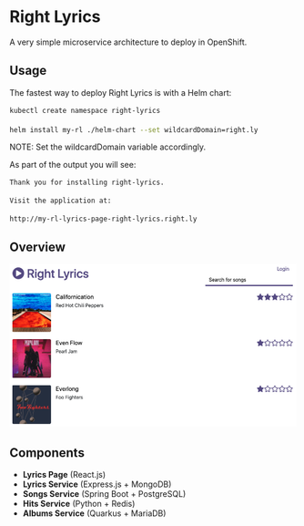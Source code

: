 # Right Lyrics

A very simple microservice architecture to deploy in OpenShift.

## Usage

The fastest way to deploy Right Lyrics is with a Helm chart:

```bash
kubectl create namespace right-lyrics

helm install my-rl ./helm-chart --set wildcardDomain=right.ly
```

NOTE: Set the wildcardDomain variable accordingly.

As part of the output you will see:

```
Thank you for installing right-lyrics.

Visit the application at:

http://my-rl-lyrics-page-right-lyrics.right.ly
```

## Overview

![overview](./overview.png)

## Components

* **Lyrics Page** (React.js)
* **Lyrics Service** (Express.js + MongoDB)
* **Songs Service** (Spring Boot + PostgreSQL)
* **Hits Service** (Python + Redis)
* **Albums Service** (Quarkus + MariaDB)